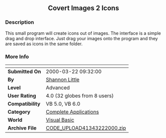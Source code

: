 ﻿<div align="center">

## Covert Images 2 Icons


</div>

### Description

This small program will create icons out of images. The interface is a simple drag and drop interface. Just drag your images onto the program and they are saved as icons in the same folder.
 
### More Info
 


<span>             |<span>
---                |---
**Submitted On**   |2000-03-22 09:32:00
**By**             |[Shannon Little](https://github.com/Planet-Source-Code/PSCIndex/blob/master/ByAuthor/shannon-little.md)
**Level**          |Advanced
**User Rating**    |4.0 (32 globes from 8 users)
**Compatibility**  |VB 5\.0, VB 6\.0
**Category**       |[Complete Applications](https://github.com/Planet-Source-Code/PSCIndex/blob/master/ByCategory/complete-applications__1-27.md)
**World**          |[Visual Basic](https://github.com/Planet-Source-Code/PSCIndex/blob/master/ByWorld/visual-basic.md)
**Archive File**   |[CODE\_UPLOAD41343222000\.zip](https://github.com/Planet-Source-Code/shannon-little-covert-images-2-icons__1-6753/archive/master.zip)








